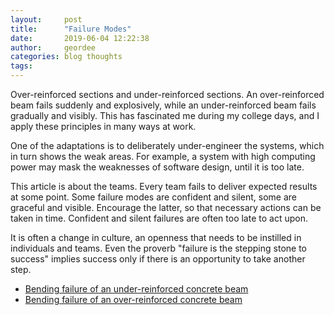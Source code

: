 ```yaml
---
layout:     post
title:      "Failure Modes"
date:       2019-06-04 12:22:38
author:     geordee
categories: blog thoughts
tags:       
---
```


Over-reinforced sections and under-reinforced sections. An over-reinforced beam fails suddenly and explosively, while an under-reinforced beam fails gradually and visibly. This has fascinated me during my college days, and I apply these principles in many ways at work. 

One of the adaptations is to deliberately under-engineer the systems, which in turn shows the weak areas. For example, a system with high computing power may mask the weaknesses of software design, until it is too late.

This article is about the teams. Every team fails to deliver expected results at some point. Some failure modes are confident and silent, some are graceful and visible. Encourage the latter, so that necessary actions can be taken in time. Confident and silent failures are often too late to act upon.

It is often a change in culture, an openness that needs to be instilled in individuals and teams. Even the proverb "failure is the stepping stone to success" implies success only if there is an opportunity to take another step.

* [Bending failure of an under-reinforced concrete beam](https://youtu.be/0NCKo_CTiVw)
* [Bending failure of an over-reinforced concrete beam](https://youtu.be/3xw9_33uNJA)
